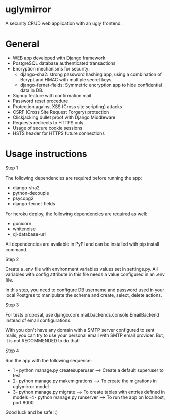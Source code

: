 # uglymirror
A security CRUD web application with an ugly frontend.

# General

- WEB app developed with Django framework
- PostgreSQL database authenticated transactions
- Encryption mechanisms for security:
    - django-sha2: strong password hashing app, using a combination of Bcrypt and HMAC with multiple secret keys.
    - django-fernet-fields: Symmetric encryption app to hide confidential data in DB.
- Signup feature with confirmation mail
- Password reset procedure
- Protection against XSS (Cross site scripting) attacks
- CSRF (Cross Site Request Forgery) protection
- Clickjacking bullet proof with Django Middleware
- Requests redirects to HTTPS only
- Usage of secure cookie sessions
- HSTS header for HTTPS future connections

# Usage instructions

Step 1

The following dependencies are required before running the app:

  - django-sha2
  - python-decouple
  - psycopg2
  - django-fernet-fields

For heroku deploy, the following dependencies are required as well:

  - gunicorn
  - whitenoise
  - dj-database-url

All dependencies are available in PyPI and can be installed with pip install command.

Step 2

Create a .env file with environment variables values set in settings.py. All variables with config attribute in this file needs a value configured in an .env file.

In this step, you need to configure DB username and password used in your local Postgres to manipulate the schema and create, select, delete actions.

Step 3

For tests proposal, use django.core.mail.backends.console.EmailBackend instead of email configurations.

With you don't have any domain with a SMTP server configured to sent mails, you can try to use your personal email with SMTP email provider. But, it is not RECOMMENDED to do that!

Step 4

Run the app with the following sequence:

  - 1 - python manage.py createsuperuser --> Create a default superuser to test 
  - 2- python manage.py makemigrations --> To create the migrations in uglymirror model
  - 3- python manage.py migrate --> To create tables with entries defined in models
  -4- python manage.py runserver --> To run the app on localhost, port 8000

Good luck and be safe! :)


